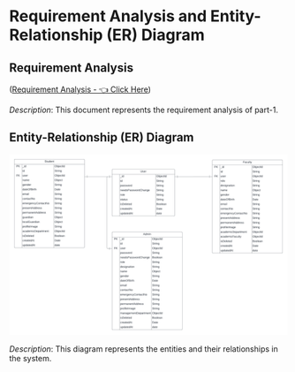 # Requirement Analysis and Entity-Relationship (ER) Diagram

## Requirement Analysis

([Requirement Analysis - 👈 Click Here](https://docs.google.com/document/d/10mkjS8boCQzW4xpsESyzwCCLJcM3hvLghyD_TeXPBx0/edit?usp=sharing))

_Description_: This document represents the requirement analysis of part-1.

## Entity-Relationship (ER) Diagram

![ER Diagram](./ER_Diagram.png)

_Description_: This diagram represents the entities and their relationships in the system.
